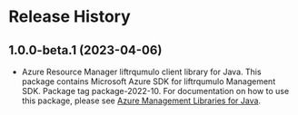 # Release History

## 1.0.0-beta.1 (2023-04-06)

- Azure Resource Manager liftrqumulo client library for Java. This package contains Microsoft Azure SDK for liftrqumulo Management SDK.  Package tag package-2022-10. For documentation on how to use this package, please see [Azure Management Libraries for Java](https://aka.ms/azsdk/java/mgmt).
